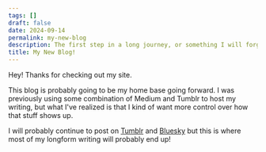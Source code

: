 ```yaml
---
tags: []
draft: false
date: 2024-09-14
permalink: my-new-blog
description: The first step in a long journey, or something I will forget about and stop maintaining in a month!
title: My New Blog!
---
```

Hey! Thanks for checking out my site.

This blog is probably going to be my home base going forward. I was previously using some combination of Medium and Tumblr to host my writing, but what I've realized is that I kind of want more control over how that stuff shows up.

I will probably continue to post on [Tumblr](https://www.tumblr.com/blog/ultraflavour) and [Bluesky](https://bsky.app/profile/blakebouchard.bsky.social) but this is where most of my longform writing will probably end up!